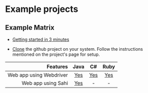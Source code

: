 # Example projects

## Example Matrix

* [Getting started in 3 minutes](getting_started_3_minutes.html)

* [Clone](http://git-scm.com/docs/git-clone) the github project on your system. Follow the instructions mentioned on the project's page for setup.


| Features            | Java | C# | Ruby |
|-----------------------:|:---------:|:-------:|:---------:|
| Web app using Webdriver             | [Yes](https://github.com/getgauge/gauge-example-java)       | [Yes](https://github.com/getgauge/gauge-example-ruby)     | [Yes](https://github.com/getgauge/gauge-example-csharp)       |
| Web app using Sahi             | [Yes](https://github.com/getgauge/gauge-example-sahi)       | -     | -       |
